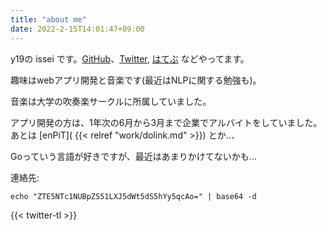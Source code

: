 ```yaml
---
title: "about me"
date: 2022-2-15T14:01:47+09:00
---
```



y19の issei です。[GitHub](https://github.com/Issei0804-ie)、[Twitter](https://twitter.com/iLP_isse), [はてぶ](https://issei-ie.hatenablog.com/) などやってます。

趣味はwebアプリ開発と音楽です(最近はNLPに関する勉強も)。

音楽は大学の吹奏楽サークルに所属していました。

アプリ開発の方は、1年次の6月から3月まで企業でアルバイトをしていました。
あとは [enPiT]( {{< relref "work/dolink.md" >}}) とか..．

Goっていう言語が好きですが、最近はあまりかけてないかも...


連絡先:

 `echo "ZTE5NTc1NUBpZS51LXJ5dWt5dS5hYy5qcAo=" | base64 -d`

{{< twitter-tl >}}
